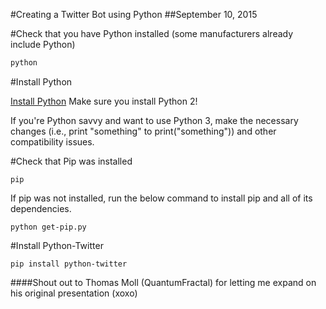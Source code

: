 #Creating a Twitter Bot using Python
##September 10, 2015

#Check that you have Python installed (some manufacturers already include Python)
```bash
python

```

#Install Python

[Install Python](https://www.python.org/downloads/)
Make sure you install Python 2! 

If you're Python savvy and want to use Python 3, make the necessary changes (i.e., print "something" to print("something")) and other compatibility issues. 

#Check that Pip was installed 
```
pip
```
If pip was not installed, run the below command to install pip and all of its dependencies. 

```
python get-pip.py
```

#Install Python-Twitter 

```
pip install python-twitter
```


####Shout out to Thomas Moll (QuantumFractal) for letting me expand on his original presentation (xoxo)